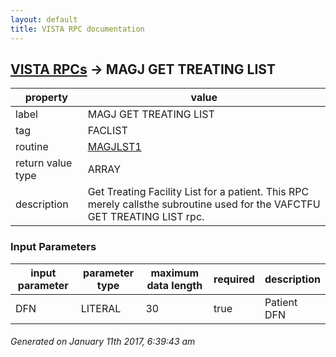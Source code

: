 ```yaml
---
layout: default
title: VISTA RPC documentation
---
```




## [VISTA RPCs](TableOfContent.md) &#8594; MAGJ GET TREATING LIST 

 property | value 
--- | --- 
 label | MAGJ GET TREATING LIST
 tag | FACLIST
 routine | [MAGJLST1](http://code.osehra.org/dox/Routine_MAGJLST1_source.html)
 return value type | ARRAY
 description | Get Treating Facility List for a patient.  This RPC merely callsthe subroutine used for the VAFCTFU GET TREATING LIST rpc.

### Input Parameters

| input parameter | parameter type | maximum data length | required | description | 
| --- | --- | --- | --- | --- | 
| DFN | LITERAL | 30 | true | Patient DFN | 




 ###### Generated on January 11th 2017, 6:39:43 am